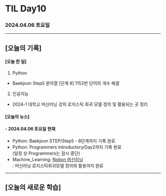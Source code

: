 # TIL Day10
### 2024.04.06 토요일

---

## [오늘의 기록]

#### [오늘 한 일]
1. Python
- Baekjoon Step5 문자열 [단계 8] 1152번 단어의 개수 해결
2. 인공지능
- 2024-1 대학교 머신러닝 강의 로지스틱 회귀 모델 정의 및 활용되는 곳 정리

#### [오늘의 뉴스]

#### - 2024.04.06 토요일 현재
- Python: Baekjoon STEP/Step5 - 8단계까지 기록 완료
- Python: Programmers Introductory/Day2까지 기록 완료  
(일정 상 Programmers는 잠시 중단)
- Machine_Learning: [Notion 머신러닝](https://handsome-umbrella-c52.notion.site/a887c58b105a44d287c8f5d045e56f4e?pvs=4)  
: 머신러닝 로지스틱회귀모델 정의와 활용까지 완료

---
## [오늘의 새로운 학습]